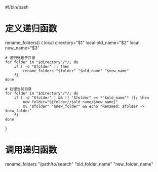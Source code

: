 #!/bin/bash

# 定义递归函数
rename_folders() {
    local directory="$1"
    local old_name="$2"
    local new_name="$3"
    
    # 递归处理子目录
    for folder in "$directory"/*/; do
        if [ -d "$folder" ]; then
            rename_folders "$folder" "$old_name" "$new_name"
        fi
    done
    
    # 处理当前目录
    for folder in "$directory"/*/; do
        if [ -d "$folder" ] && [[ "$folder" == *"$old_name"* ]]; then
            new_folder="${folder//$old_name/$new_name}"
            mv "$folder" "$new_folder" && echo "Renamed: $folder -> $new_folder"
        fi
    done
}

# 调用递归函数
rename_folders "/path/to/search" "old_folder_name" "new_folder_name"
